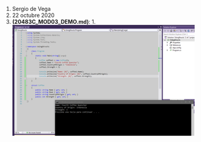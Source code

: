 1. Sergio de Vega
2. 22 octubre 2020
3. **(20483C_MOD03_DEMO.md)**:
   1. 
   ![C1](images/C1.PNG)
   